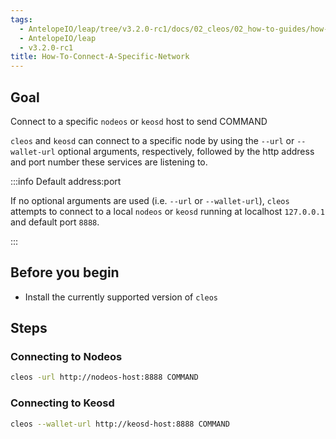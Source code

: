 ```yaml
---
tags:
  - AntelopeIO/leap/tree/v3.2.0-rc1/docs/02_cleos/02_how-to-guides/how-to-connect-a-specific-network.md
  - AntelopeIO/leap
  - v3.2.0-rc1
title: How-To-Connect-A-Specific-Network
---
```

## Goal

Connect to a specific `nodeos` or `keosd` host to send COMMAND

`cleos` and `keosd` can connect to a specific node by using the `--url` or `--wallet-url` optional arguments, respectively, followed by the http address and port number these services are listening to.


:::info Default address:port

If no optional arguments are used (i.e. `--url` or `--wallet-url`), `cleos` attempts to connect to a local `nodeos` or `keosd` running at localhost `127.0.0.1` and default port `8888`.

:::


## Before you begin

* Install the currently supported version of `cleos`

## Steps
### Connecting to Nodeos

```sh
cleos -url http://nodeos-host:8888 COMMAND
```

### Connecting to Keosd

```sh
cleos --wallet-url http://keosd-host:8888 COMMAND
```
